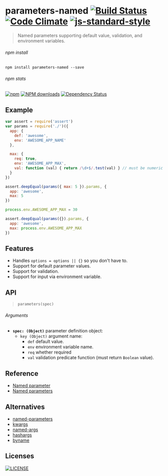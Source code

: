 # parameters-named [![Build Status](http://img.shields.io/travis/wilmoore/parameters-named.js.svg)](https://travis-ci.org/wilmoore/parameters-named.js) [![Code Climate](https://codeclimate.com/github/wilmoore/parameters-named.js/badges/gpa.svg)](https://codeclimate.com/github/wilmoore/parameters-named.js) [![js-standard-style](https://img.shields.io/badge/code%20style-standard-brightgreen.svg?style=flat)](https://github.com/feross/standard)

> Named parameters supporting default value, validation, and environment variables.

###### npm install

    npm install parameters-named --save

###### npm stats

[![npm](https://img.shields.io/npm/v/parameters-named.svg)](https://www.npmjs.org/package/parameters-named) [![NPM downloads](http://img.shields.io/npm/dm/parameters-named.svg)](https://www.npmjs.org/package/parameters-named) [![Dependency Status](https://gemnasium.com/wilmoore/parameters-named.js.svg)](https://gemnasium.com/wilmoore/parameters-named.js) 

## Example

```js
var assert = require('assert')
var params = require('./')({
  app: {
    def: 'awesome',
    env: 'AWESOME_APP_NAME'
  },

  max: {
    req: true,
    env: 'AWESOME_APP_MAX',
    val: function (val) { return /\d+$/.test(val) } // must be numeric
  }
})

assert.deepEqual(params({ max: 5 }).params, {
  app: 'awesome',
  max: 5
})

process.env.AWESOME_APP_MAX = 30

assert.deepEqual(params({}).params, {
  app: 'awesome',
  max: process.env.AWESOME_APP_MAX
})
```

## Features

- Handles `options = options || {}` so you don't have to.
- Support for default parameter values.
- Support for validation.
- Support for input via environment variable.

## API

> `parameters(spec)`

###### Arguments

 * **`spec: (Object)`** parameter definition object:
     * `key (Object)` argument name:
         * `def` default value.
         * `env` environment variable name.
         * `req` whether required
         * `val` validation predicate function (must return `Boolean` value).

## Reference

- [Named parameter](http://en.wikipedia.org/wiki/Named_parameter)
- [Named parameters](http://rosettacode.org/wiki/Named_parameters)

## Alternatives

- [named-parameters](https://www.npmjs.com/package/named-parameters)
- [kwargs](https://www.npmjs.com/package/kwargs)
- [named-args](https://www.npmjs.com/package/named-args)
- [hashargs](https://www.npmjs.com/package/hashargs)
- [byname](https://www.npmjs.com/package/byname)

## Licenses

[![LICENSE](http://img.shields.io/npm/l/parameters-named.svg)](license)

